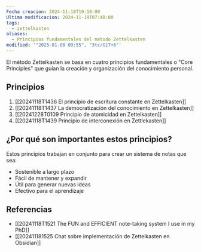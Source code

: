```yaml
---
Fecha creacion: 2024-11-18T19:18:00
Ultima modificacion: 2024-11-19T07:48:00
tags:
  - zettelkasten
aliases:
  - Principios fundamentales del método Zettelkasten
modified: '"2025-01-08 09:55", "3tc/G1T+6"'
---
```

El método Zettelkasten se basa en cuatro principios fundamentales o "Core Principles" que guían la creación y organización del conocimiento personal.

## Principios

1. [[20241118T1436 El principio de escritura constante en Zettelkasten]]
2. [[20241118T1437 La democratización del conocimiento en Zettelkasten]]
3. [[20241228T0109 Principio de atomicidad en Zettelkasten]]
4. [[20241118T1439 Principio de interconexión en Zettlekasten]]

## ¿Por qué son importantes estos principios?

Estos principios trabajan en conjunto para crear un sistema de notas que sea:
- Sostenible a largo plazo
- Fácil de mantener y expandir
- Útil para generar nuevas ideas
- Efectivo para el aprendizaje

## Referencias
- [[20241118T1521 The FUN and EFFICIENT note-taking system I use in my PhD]]
- [[202411181525 Chat sobre implementación de Zettelkasten en Obsidian]]


